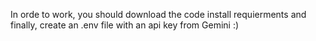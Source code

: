 In orde to work, you should download the code
install requierments
and finally, create an .env file with an api key from Gemini :)
